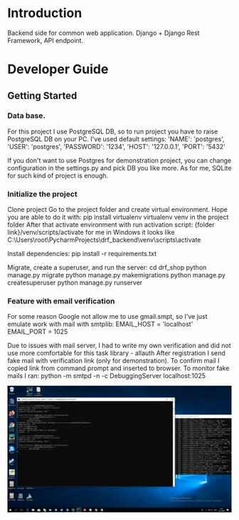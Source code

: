 # Introduction

Backend side for common web application. Django + Django Rest Framework, API endpoint.

# Developer Guide

## Getting Started

### Data base.
For this project I use PostgreSQL DB, so to run project you have to raise PostgreSQL DB on your PC.
I've used default settings:
        'NAME': 'postgres',
        'USER': 'postgres',
        'PASSWORD': '1234',
        'HOST': '127.0.0.1',
        'PORT': '5432'

If you don't want to use Postgres for demonstration project, you can change configuration in the settings.py
and pick DB you like more. As for me, SQLite for such kind of project is enough.

### Initialize the project

Clone project
Go to the project folder and create virtual environment.
Hope you are able to do it with:
pip install virtualenv
virtualenv venv
in the project folder
After that activate environment with run activation script:
{folder link}/venv/scripts/activate
for me in Windows it looks like C:\Users\root\PycharmProjects\drf_backend\venv\scripts\activate

Install dependencies:
pip install -r requirements.txt

Migrate, create a superuser, and run the server:
cd drf_shop
python manage.py migrate
python manage.py makemigrations
python manage.py createsuperuser
python manage.py runserver

### Feature with email verification

For some reason Google not allow me to use gmail.smpt, so I've just emulate work with mail
with smtplib:
EMAIL_HOST = 'localhost'
EMAIL_PORT = 1025

Due to issues with mail server, I had to write my own verification
and did not use more comfortable for this task library - allauth
After registration I send fake mail with verification link (only for demonstration).
To confirm mail I copied link from command prompt and inserted to browser.
To monitor fake mails I ran:
python -m smtpd -n -c DebuggingServer localhost:1025

![Alt text](mail_emulation.jpg?raw=true "mail_emulation")
